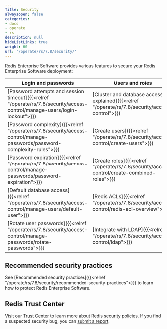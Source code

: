 ```yaml
---
Title: Security
alwaysopen: false
categories:
- docs
- operate
- rs
description: null
hideListLinks: true
weight: 60
url: '/operate/rs/7.8/security/'
---
```


Redis Enterprise Software provides various features to secure your Redis Enterprise Software deployment:

| Login and passwords | Users and roles | Encryption and TLS | Certificates and audit |
|---------------------|-----------------|--------------------|-----------------------|
| [Password attempts and session timeout]({{<relref "/operate/rs/7.8/security/access-control/manage-users/login-lockout">}}) | [Cluster and database access explained]({{<relref "/operate/rs/7.8/security/access-control">}}) | [Enable TLS]({{<relref "/operate/rs/7.8/security/encryption/tls/enable-tls">}}) | [Create certificates]({{<relref "/operate/rs/7.8/security/certificates/create-certificates">}}) |
| [Password complexity]({{<relref "/operate/rs/7.8/security/access-control/manage-passwords/password-complexity-rules">}}) | [Create users]({{<relref "/operate/rs/7.8/security/access-control/create-users">}}) | [Configure TLS protocols]({{<relref "/operate/rs/7.8/security/encryption/tls/tls-protocols">}}) | [Monitor certificates]({{<relref "/operate/rs/7.8/security/certificates/monitor-certificates">}}) |
| [Password expiration]({{<relref "/operate/rs/7.8/security/access-control/manage-passwords/password-expiration">}}) | [Create roles]({{<relref "/operate/rs/7.8/security/access-control/create-combined-roles">}}) | [Configure cipher suites]({{<relref "/operate/rs/7.8/security/encryption/tls/ciphers">}}) | [Update certificates]({{<relref "/operate/rs/7.8/security/certificates/updating-certificates">}}) |
| [Default database access]({{<relref "/operate/rs/7.8/security/access-control/manage-users/default-user">}}) | [Redis ACLs]({{<relref "/operate/rs/7.8/security/access-control/redis-acl-overview">}}) | [Encrypt private keys on disk]({{<relref "/operate/rs/7.8/security/encryption/pem-encryption">}}) | [Enable OCSP stapling]({{<relref "/operate/rs/7.8/security/certificates/ocsp-stapling">}}) |
| [Rotate user passwords]({{<relref "/operate/rs/7.8/security/access-control/manage-passwords/rotate-passwords">}}) | [Integrate with LDAP]({{<relref "/operate/rs/7.8/security/access-control/ldap">}}) | [Internode encryption]({{<relref "/operate/rs/7.8/security/encryption/internode-encryption">}}) | [Audit database connections]({{<relref "/operate/rs/7.8/security/audit-events">}}) |

## Recommended security practices

See [Recommended security practices]({{<relref "/operate/rs/7.8/security/recommended-security-practices">}}) to learn how to protect Redis Enterprise Software.

## Redis Trust Center

Visit our [Trust Center](https://trust.redis.io/) to learn more about Redis security policies. If you find a suspected security bug, you can [submit a report](https://hackerone.com/redis-vdp?type=team).
